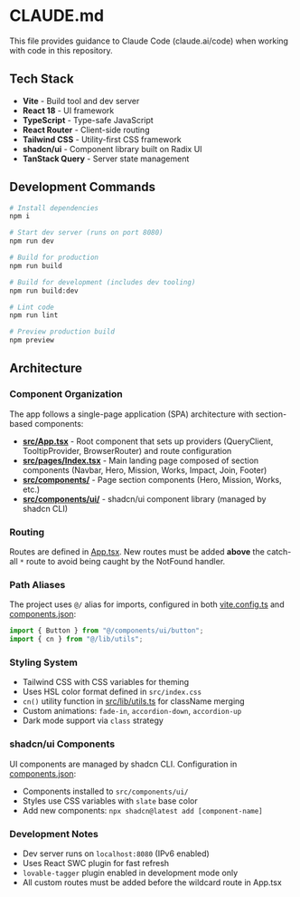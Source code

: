 # CLAUDE.md

This file provides guidance to Claude Code (claude.ai/code) when working with code in this repository.

## Tech Stack

- **Vite** - Build tool and dev server
- **React 18** - UI framework
- **TypeScript** - Type-safe JavaScript
- **React Router** - Client-side routing
- **Tailwind CSS** - Utility-first CSS framework
- **shadcn/ui** - Component library built on Radix UI
- **TanStack Query** - Server state management

## Development Commands

```bash
# Install dependencies
npm i

# Start dev server (runs on port 8080)
npm run dev

# Build for production
npm run build

# Build for development (includes dev tooling)
npm run build:dev

# Lint code
npm run lint

# Preview production build
npm preview
```

## Architecture

### Component Organization

The app follows a single-page application (SPA) architecture with section-based components:

- **[src/App.tsx](src/App.tsx)** - Root component that sets up providers (QueryClient, TooltipProvider, BrowserRouter) and route configuration
- **[src/pages/Index.tsx](src/pages/Index.tsx)** - Main landing page composed of section components (Navbar, Hero, Mission, Works, Impact, Join, Footer)
- **[src/components/](src/components/)** - Page section components (Hero, Mission, Works, etc.)
- **[src/components/ui/](src/components/ui/)** - shadcn/ui component library (managed by shadcn CLI)

### Routing

Routes are defined in [App.tsx](src/App.tsx:17-20). New routes must be added **above** the catch-all `*` route to avoid being caught by the NotFound handler.

### Path Aliases

The project uses `@/` alias for imports, configured in both [vite.config.ts](vite.config.ts:14-16) and [components.json](components.json:13-18):

```typescript
import { Button } from "@/components/ui/button";
import { cn } from "@/lib/utils";
```

### Styling System

- Tailwind CSS with CSS variables for theming
- Uses HSL color format defined in `src/index.css`
- `cn()` utility function in [src/lib/utils.ts](src/lib/utils.ts) for className merging
- Custom animations: `fade-in`, `accordion-down`, `accordion-up`
- Dark mode support via `class` strategy

### shadcn/ui Components

UI components are managed by shadcn CLI. Configuration in [components.json](components.json):
- Components installed to `src/components/ui/`
- Styles use CSS variables with `slate` base color
- Add new components: `npx shadcn@latest add [component-name]`

### Development Notes

- Dev server runs on `localhost:8080` (IPv6 enabled)
- Uses React SWC plugin for fast refresh
- `lovable-tagger` plugin enabled in development mode only
- All custom routes must be added before the wildcard route in App.tsx

